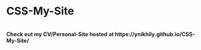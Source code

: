 # CSS-My-Site
</br>
<b>Check out my CV/Personal-Site hosted at https://ynikhily.github.io/CSS-My-Site/ </b></br>
